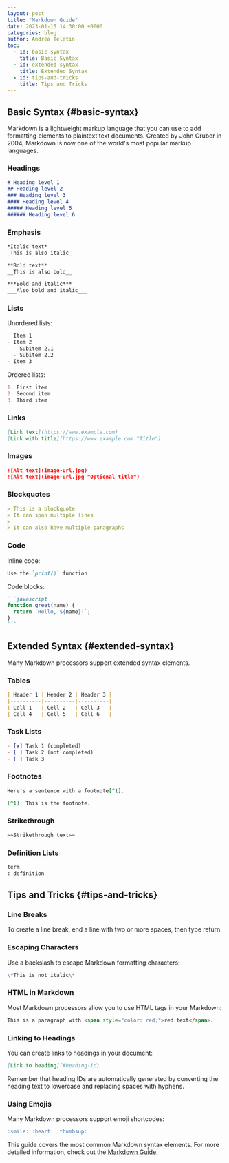 ```yaml
---
layout: post
title: "Markdown Guide"
date: 2023-01-15 14:30:00 +0000
categories: blog
author: Andrea Telatin
toc:
  - id: basic-syntax
    title: Basic Syntax
  - id: extended-syntax
    title: Extended Syntax
  - id: tips-and-tricks
    title: Tips and Tricks
---
```


## Basic Syntax {#basic-syntax}

Markdown is a lightweight markup language that you can use to add formatting elements to plaintext text documents. Created by John Gruber in 2004, Markdown is now one of the world's most popular markup languages.

### Headings

```markdown
# Heading level 1
## Heading level 2
### Heading level 3
#### Heading level 4
##### Heading level 5
###### Heading level 6
```

### Emphasis

```markdown
*Italic text*
_This is also italic_

**Bold text**
__This is also bold__

***Bold and italic***
___Also bold and italic___
```

### Lists

Unordered lists:

```markdown
- Item 1
- Item 2
  - Subitem 2.1
  - Subitem 2.2
- Item 3
```

Ordered lists:

```markdown
1. First item
2. Second item
3. Third item
```

### Links

```markdown
[Link text](https://www.example.com)
[Link with title](https://www.example.com "Title")
```

### Images

```markdown
![Alt text](image-url.jpg)
![Alt text](image-url.jpg "Optional title")
```

### Blockquotes

```markdown
> This is a blockquote
> It can span multiple lines
>
> It can also have multiple paragraphs
```

### Code

Inline code:

```markdown
Use the `print()` function
```

Code blocks:

````markdown
```javascript
function greet(name) {
  return `Hello, ${name}!`;
}
```
````

## Extended Syntax {#extended-syntax}

Many Markdown processors support extended syntax elements.

### Tables

```markdown
| Header 1 | Header 2 | Header 3 |
|----------|----------|----------|
| Cell 1   | Cell 2   | Cell 3   |
| Cell 4   | Cell 5   | Cell 6   |
```

### Task Lists

```markdown
- [x] Task 1 (completed)
- [ ] Task 2 (not completed)
- [ ] Task 3
```

### Footnotes

```markdown
Here's a sentence with a footnote[^1].

[^1]: This is the footnote.
```

### Strikethrough

```markdown
~~Strikethrough text~~
```

### Definition Lists

```markdown
term
: definition
```

## Tips and Tricks {#tips-and-tricks}

### Line Breaks

To create a line break, end a line with two or more spaces, then type return.

### Escaping Characters

Use a backslash to escape Markdown formatting characters:

```markdown
\*This is not italic\*
```

### HTML in Markdown

Most Markdown processors allow you to use HTML tags in your Markdown:

```markdown
This is a paragraph with <span style="color: red;">red text</span>.
```

### Linking to Headings

You can create links to headings in your document:

```markdown
[Link to heading](#heading-id)
```

Remember that heading IDs are automatically generated by converting the heading text to lowercase and replacing spaces with hyphens.

### Using Emojis

Many Markdown processors support emoji shortcodes:

```markdown
:smile: :heart: :thumbsup:
```

This guide covers the most common Markdown syntax elements. For more detailed information, check out the [Markdown Guide](https://www.markdownguide.org/).
